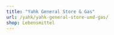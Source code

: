 ```yaml
---
title: "Yahk General Store & Gas"
url: /yahk/yahk-general-store-und-gas/
shop: Lebensmittel
---
```

